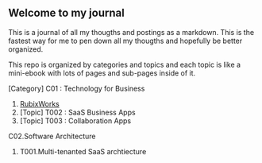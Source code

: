 ## Welcome to my journal

This is a journal of all my thougths and postings as a markdown. This is the fastest way for me to pen down all my thougths and hopefully be better organized.

This repo is organized by categories and topics and each topic is like a mini-ebook with lots of pages and sub-pages inside of it.

[Category] C01 : Technology for Business
 1. [RubixWorks](/C01/T001/P)
 2. [Topic] T002 : SaaS Business Apps
 3. [Topic] T003 : Collaboration Apps

C02.Software Architecture
 1. T001.Multi-tenanted SaaS archtiecture


<!--stackedit_data:
eyJoaXN0b3J5IjpbOTA0NjE2MDA5LC00MDMxNTY1MDVdfQ==
-->
